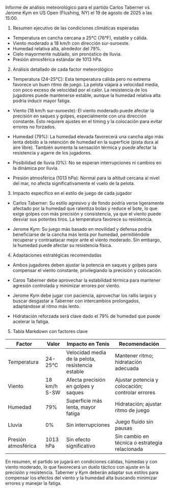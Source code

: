 Informe de análisis meteorológico para el partido Carlos Taberner vs Jerome Kym en US Open (Flushing, NY) el 19 de agosto de 2025 a las 15:00.

1. Resumen ejecutivo de las condiciones climáticas esperadas
- Temperatura en cancha cercana a 25°C (76°F), estable y cálida.
- Viento moderado a 18 km/h con dirección sur-suroeste.
- Humedad relativa alta, alrededor del 79%.
- Cielo mayormente nublado, sin pronóstico de lluvia.
- Presión atmosférica estándar de 1013 hPa.

2. Análisis detallado de cada factor meteorológico

- Temperatura (24–25°C): Esta temperatura cálida pero no extrema favorece un buen ritmo de juego. La pelota viajará a velocidad media, con poco exceso de velocidad por el calor. La resistencia de los jugadores puede mantenerse estable, aunque la humedad relativa alta podría inducir mayor fatiga.

- Viento (18 km/h sur-suroeste): El viento moderado puede afectar la precisión en saques y golpes, especialmente con una dirección constante. Esto requiere ajustes en el timing y la colocación para evitar errores no forzados.

- Humedad (79%): La humedad elevada favorecerá una cancha algo más lenta debido a la retención de humedad en la superficie (pista dura al aire libre). También aumenta la sensación térmica y puede afectar la resistencia y agarre de los jugadores.

- Posibilidad de lluvia (0%): No se esperan interrupciones ni cambios en la dinámica por lluvia.

- Presión atmosférica (1013 hPa): Normal para la altitud cercana al nivel del mar, no afecta significativamente el vuelo de la pelota.

3. Impacto específico en el estilo de juego de cada jugador

- Carlos Taberner: Su estilo agresivo y de fondo podría verse ligeramente afectado por la humedad que ralentiza bolas y reduce el bote, lo que exige golpes con más precisión y consistencia, ya que el viento puede desviar sus potentes tiros. La temperatura favorece su resistencia.

- Jerome Kym: Su juego más basado en movilidad y defensa podría beneficiarse de la cancha más lenta por humedad, permitiéndole recuperar y contraatacar mejor ante el viento moderado. Sin embargo, la humedad puede afectar su resistencia física.

4. Adaptaciones estratégicas recomendadas

- Ambos jugadores deben ajustar la potencia en saques y golpes para compensar el viento constante, privilegiando la precisión y colocación.

- Caros Taberner debe aprovechar la estabilidad térmica para mantener agresión controlada y minimizar errores por viento.

- Jerome Kym debe jugar con paciencia, aprovechar los rallis largos y buscar desgastar a Taberner con intercambios prolongados, adaptándose al ritmo más lento.

- Hidratación reforzada será clave dado el 79% de humedad que puede acelerar la fatiga.

5. Tabla Markdown con factores clave

| Factor           | Valor            | Impacto en Tenis                                  | Recomendación                                                      |
|------------------|------------------|--------------------------------------------------|--------------------------------------------------------------------|
| Temperatura      | 24-25°C          | Velocidad media de la pelota, resistencia estable | Mantener ritmo; hidratación adecuada                               |
| Viento           | 18 km/h S-SW     | Afecta precisión en golpes y saques               | Ajustar potencia y colocación; controlar errores                   |
| Humedad          | 79%              | Superficie más lenta, mayor fatiga                 | Hidratación; ajustar ritmo de juego                                |
| Lluvia           | 0%               | Sin interrupciones                                 | Juego fluido sin pausas                                            |
| Presión atmosférica | 1013 hPa       | Sin efecto significativo                            | Sin cambio en técnica o estrategia relacionada                     |

En resumen, el partido se jugará en condiciones cálidas, húmedas y con viento moderado, lo que favorecerá un duelo táctico con ajuste en la precisión y resistencia. Taberner y Kym deberán adaptar sus estilos para compensar los efectos del viento y la humedad alta buscando minimizar errores y manejar la fatiga.
